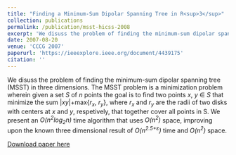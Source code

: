 ```yaml
---
title: "Finding a Minimum-Sum Dipolar Spanning Tree in R<sup>3</sup>"
collection: publications
permalink: /publication/msst-hicss-2008
excerpt: 'We disuss the problem of finding the minimum-sum dipolar spanning tree (MSST) in R<sup>3</sup>.'
date: 2007-08-20
venue: 'CCCG 2007'
paperurl: 'https://ieeexplore.ieee.org/document/4439175'
citation: ''
---
```


We disuss the problem of finding the minimum-sum dipolar spanning tree (MSST) in three dimensions.
The MSST problem is a minimization problem wherein given a set _S_ of _n_ points the goal is to find two points _x_, _y_ &isin; _S_ that minimize the sum |_xy_|+max{_r<sub>x</sub>_, _r<sub>y</sub>_}, where _r<sub>x</sub>_ and _r<sub>y</sub>_ are the radii of two disks with centers at _x_ and _y_, respetively, that together cover all points in S.
We present an _O(n<sup>2</sup>log<sub>2</sub>n)_ time algorithm that uses _O(n<sup>2</sup>)_ space, improving upon the known three dimensional result of _O(n<sup>2.5+&epsilon;</sup>)_ time and _O(n<sup>2</sup>)_ space.

[Download paper here](https://ieeexplore.ieee.org/document/4439175)
